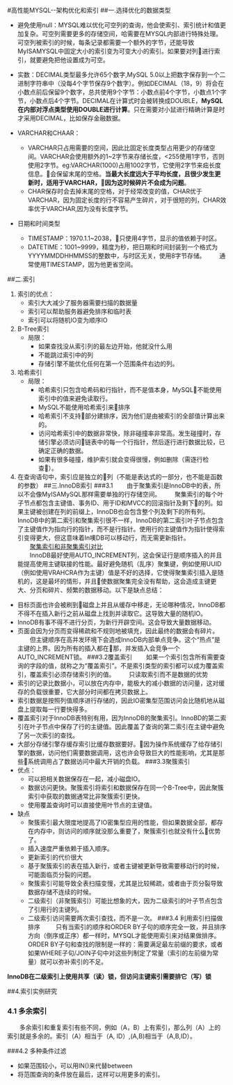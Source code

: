 #高性能MYSQL--架构优化和索引
##一.选择优化的数据类型
* 避免使用null：MYSQL难以优化可空列的查询，他会使索引、索引统计和值更加复杂。可空列需要更多的存储空间，哈需要在MYSQL内部进行特殊处理。可空列被索引的时候，每条记录都需要一个额外的字节，还能导致MyISAMYSQL中固定大小的索引变为可变大小的索引。如果要对列进行索引，就要避免把他设置成为可空。

* 实数：DECIMAL类型最多允许65个数字,MySQL 5.0以上把数字保存到一个二进制字符串中（没每4个字节保存9个数字）。例如DECIMAL（18，9）将会在小数点前后保留9个数字，总共使用9个字节：小数点前4个字节，小数点1个字节，小数点后4个字节。DECIMAL在计算式时会被转换成DOUBLE，**MySQL在内部对浮点类型使用DOUBLE进行计算**。只在需要对小鼠进行精确计算是时才采用DECIMAL，比如保存金融数据。
* VARCHAR和CHAAR：
    * VARCHAR只占用需要的空间，因此比固定长度类型占用更少的存储空间。VARCHAR会使用额外的1~2字节来存储长度，<255使用1字节，否则使用2字节。eg:VARCHAR(1000)占用1002字节，它使用2字节来㽾长度信息。会保留末尾的空格。**当最大长度远大于平均长度，且很少发生更新时，适用于VARCHAR，因为这时候碎片不会成为问题**。
    * CHAR保存时会去掉末尾的空格，对于经常改变的值，CHAR优于VARCHAR，因为固定长度的行不容易产生碎片，对于很短的列，CHAR效率优于VARCHAR,因为没有长度字节。
* 日期和时间类型
    - TIMESTAMP：1970.1.1~2038，只使用4字节，显示的值依赖于时区。
    - DATETIME：1001~9999，精度为秒，把日期和时间封装到一个格式为YYYYMMDDHHMMSS的整数中，与时区无关，使用8字节存储。
&emsp;&emsp;通常使用TIMESTAMP，因为他更省空间。

##二.索引
1. 索引的优点：
    - 索引大大减少了服务器需要扫描的数据量
    - 索引可以帮助服务器避免排序和临时表
    - 索引可以将随机IO变为顺序IO
1. B-Tree索引
    * 局限：
        - 如果查找没从索引列的最左边开始，他就没什么用
        - 不能跳过索引中的列
        - 存储引擎不能优化任何在第一个范围条件右边的列。
2. 哈希索引
    * 局限：
        - 哈希索引只包含哈希码和行指针，而不是值本身，MySQL不能使用索引中的值来避免读取行。
        - MySQL不能使用哈希索引来排序
        - 哈希索引不支持部分建排序，因为他们是由被索引的全部值计算出来的。
        - 访问哈希索引中的数据非常快，除非碰撞率非常高。发生碰撞时，存储引擎必须访问链表中的每一个行指针，然后逐行进行数据比较，已确定正确的数据。
        - 如果有很多碰撞，维护索引就会变得很慢，例如删除（需逐行检查）。
3. 在查询语句中，索引应是独立的列（不能是表达式的一部分，也不能是函数的参数）
##三.InnoDB索引
###3.1
&emsp;&emsp;由于聚集索引是InnoDB中的表，所以不会像MyISAMySQL那样需要单独的行存储空间。
&emsp;&emsp;聚集索引的每个叶子节点都包含主键值、事务ID、用于ID和MVCC的回滚指针及剩下的列。如果主键被创建在列的前缀上，InnoDB也会包含整个列及剩下的所有列。InnoDB中的第二索引和聚集索引很不一样，InnoDB的第二索引叶子节点包含了主键值作为指向行的指针，而不是行指针。使用行的主键值作为指针使得索引变得更大，但这意味着In噢DB可以移动行，而无需更新指针。</br>
&emsp;&emsp;[聚集索引和非聚集索引对比](/Users/jingjie/Documents/markdown/images/高性能MYSQL/聚集索引和非聚集索引对比.jpg)</br>
&emsp;&emsp;InnoDB最好使用AUTO_INCREMENT列，这会保证行是顺序插入的并且能提高使用主键联接的性能。最好避免随机（乱序）聚集键，例如使用UUID（例如使用VRAHCRA作为主键）值是不好的选择，它使得聚集索引插入是随机的，这是最坏的情形，并且使数据聚集完全没有帮助，这会造成主键更大、分页和碎片、频繁的数据移动。以下是缺点总结：
* 目标页面也许会被刷到磁盘上并且从缓存中移走，无论哪种情况，InnoDB都不得不在插入新行之前从磁盘上找到并读取它。这导致大量的随机IO。
* InnoDB有事不得不进行分页，为新行开辟空间。这会导致大量数据移动。
* 页面会因为分页而变得稀疏和不规则地被填充，因此最终的数据会有碎片。
&emsp;&emsp;但主键顺序在高并发环境下会造成InnoDB内部单点竞争。这个“热点”是主键的上界。因为所有的插入都在那，并发插入会竞争一个AUTO_INCREMENT锁。
###3.2覆盖索引
&emsp;&emsp;如果一个索引包含所有需要查询的字段的值，就称之为“覆盖索引”。不是索引类型的索引都可以成为覆盖索引，覆盖索引必须存储索引列的值。
&emsp;&emsp;只读取索引而不是数据的优势
* 索引的记录比数据小，可以放在内存中，能极大的减小数据的访问量，这对缓存的负载很重要，它大部分时间都在拷贝数据上。
* 索引数据是按照列值顺序进行存储的，因此IO密集型范围访问会比随机地从磁盘上提取每一行要快得多。
* 覆盖索引对于InnoDB表特别有用，因为InnoDB的聚集索引。InnoBD的第二索引在叶子节点中保存了行的主键值。因此覆盖了查询的第二索引在主键中避免了另一次索引的查找。
* 大部分存储引擎存缓存索引比缓存数据要好。因为操作系统缓存了给存储引擎的数据，访问他们需要数据调用，这也许会导致巨大的性能影响，尤其是那些系统调用占了数据访问中最大开销的负载。
###3.3聚簇索引
* 优点：
    * 可以把相关数据保存在一起，减小磁盘IO。
    * 数据访问更快。聚簇索引将索引和数据保存在同一个B-Tree中，因此聚簇索引中获取的数据通常比非聚簇索引更快。
    * 使用覆盖查询时可以直接使用叶节点的主键值。
* 缺点
    - 聚簇索引最大限度地提高了IO密集型应用的性能，但如果数据全部，都存在内存中，则访问的顺序就没那么重要了，聚簇索引也就没有什么优势了。
    - 插入速度严重依赖于插入顺序。
    - 更新索引的代价很大
    - 基于聚簇索引的表在插入新行，或者主键被更新导致需要移动行的时候，可能面临页分裂的问题。
    - 聚簇索引可能导致全表扫描变慢，尤其是比较稀疏，或者由于页分裂导致数据存储不连续的时候。
    - 二级索引（非聚簇索引）可能比想象的大，因为二级索引的叶子节点包含了引用行的主键列。
    - 二级索引访问需要两次索引查找，而不是一次。
###3.4 利用索引扫描做排序
&emsp;&emsp; 只有当索引的顺序和ORDER BY子句的顺序完全一致，并且排序方向（倒序或正序）都一样时，MYSQL才能使用索引来对结果做排序。ORDER BY子句和查找的限制是一样的：需要满足最左前缀的要求，或者如果WHERE子句/JOIN子句中对这些列制定了常量（索引的左前缀为常量）就可以弥补索引的不足。

**InnoDB在二级索引上使用共享（读）锁，但访问主键索引需要排它（写）锁**

##4.索引实例研究

### 4.1 多余索引
&emsp;&emsp;多余索引和重复索引有些不同，例如（A，B）上有索引，那么列（A）上的索引就是多余的。索引（A）相当于（A, ID）,(A,B)相当于（A,B,ID）。

###4.2 多种条件过滤
* 如果范围较小，可以用IN()来代替between
* 将范围查询的条件放在最后，这样可以用更多的索引。
